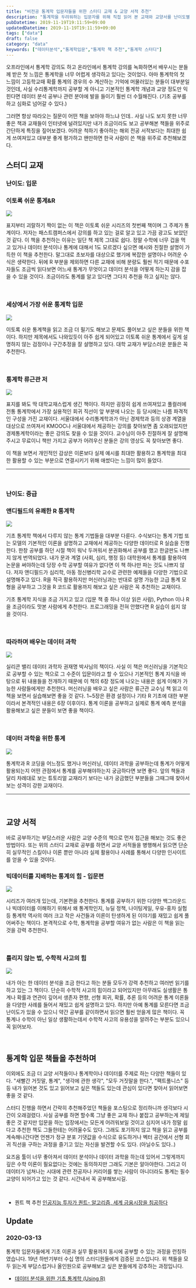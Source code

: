 ```yaml
---
title: "비전공 통계학 입문자들을 위한 스터디 교재 & 교양 서적 추천"
description: "통계학을 두려워하는 입문자를 위해 직접 읽어 본 교재와 교양서를 난이도별로 추천하며 필요한 배경지식, 학습 전략, 활용 팁, 실전 스터디 운영 조언까지 정리한 가이드."
pubDatetime: 2019-11-19T19:11:59+09:00
updatedDatetime: 2019-11-19T19:11:59+09:00
tags: ["data"]
draft: false
category: "data"
keywords: ["데이터분석","통계학입문","통계학 책 추천","통계학 스터디"]
---
```


오프라인에서 통계학 강의도 하고 온라인에서 통계학 강의를 녹화하면서 배우시는 분들께 받은 첫 느낌은 통계학을 너무 어렵게 생각하고 있다는 것이었다. 아마 통계학의 첫 느낌이 고등학교때 확률 통계의 경우의 수 계산하는 기억에 머물러있는 분들이 대부분일 것인데, 사실 수리통계학까지 공부할 게 아니고 기본적인 통계학 개념과 교양 정도만 익힌다면 데이터 분석 공부나 관련 분야에 발을 들이기 훨씬 더 수월해진다. (기초 공부를 하고 심화로 넘어갈 수 있다.)

그러면 항상 따라오는 질문이 어떤 책을 보아야 하느냐 인데.. 사실 나도 보지 못한 너무 좋은 책과 교재들이 인터넷에 널려있지만 내가 조금이라도 보고 공부해본 책들을 위주로 간단하게 특징을 짚어보겠다. 어려운 척하기 좋아하는 해외 전공 서적보다는 최대한 쉽게 쓰여져있고 대부분 좋게 평가하고 왠만하면 한국 사람이 쓴 책을 위주로 추천해보겠다.

## 스터디 교재

### 난이도: 입문

### 이토록 쉬운 통계&R

![](https://i.imgur.com/Y2gdy3A.jpg)

표지부터 괴랄하기 짝이 없는 이 책은 이토록 쉬운 시리즈의 첫번째 책이며 그 주제가 통계이다. 저자는 패스트캠퍼스에서 강의를 하고 있는 걸로 알고 있고 가끔 광고도 보았던 것 같다. 이 책을 추천하는 이유는 일단 책 제목 그대로 쉽다. 정말 수학에 너무 겁을 먹고 있거나 데이터 분석이나 통계에 대해서 1도 모르겠다 싶으면 예시와 친절한 설명이 가득한 이 책을 추천한다.
말그대로 초보자를 대상으로 했기에 복잡한 설명이나 어려운 수식은 생략한다. 뒤에 R 부분을 제외하면 다른 교재에 비해 분량도 훨씬 적기 때문에 수포자들도 조금씩 읽다보면 어느새 통계가 무엇이고 데이터 분석을 어떻게 하는지 감을 잡을 수 있을 것이다. 조금이라도 통계를 알고 있다면 그다지 추천을 하고 싶지는 않다.

<br />

### 세상에서 가장 쉬운 통계학 입문

![](https://i.imgur.com/KDIJX6H.jpg)

이토록 쉬운 통계책을 읽고 조금 더 필기도 해보고 문제도 풀어보고 싶은 분들을 위한 책이다. 하지만 제목에서도 나와있듯이 아주 쉽게 되어있고 이토록 쉬운 통계에서 깊게 설명하지 않는 검정이나 구간추정을 잘 설명하고 있다. 대학 교재가 부담스러운 분들은 꼭 추천한다.

<br />

### 통계학 류근관 저

![](https://i.imgur.com/cj0557G.jpg)

표지를 봐도 딱 대학교재스럽게 생긴 책이다. 하지만 굉장히 쉽게 쓰여져있고 풀컬러에 전통 통계학에서 가장 실용적인 회귀 직선이 앞 부분에 나오는 등 당시에는 나름 파격적인 구성을 가진 교재이다. 서울대에서 수리통계학과가 아닌 경제학과 등의 상경 계열을 대상으로 쓰여져서 KMOOC나 서울대에서 제공하는 강의를 찾아보면 좀 오래되었지만 경제통계학이라는 좋은 강의도 찾을 수 있을 것이다. 교수님이 아주 친절하게 잘 설명해주시고 무료이니 책만 가지고 공부가 어려우신 분들은 강의 영상도 꼭 찾아보면 좋다.

이 책을 보면서 개인적인 감상은 이론보다 실제 예시를 최대한 활용하고 통계학을 최대한 활용할 수 있는 부분으로 연결시키기 위해 애썼다는 느낌이 많이 들었다.

---

<br />

### 난이도: 중급

### 앤디필드의 유쾌한 R 통계학

![](https://i.imgur.com/YXqH98B.jpg)

기초 통계학 책에서 다루지 않는 통계 기법들을 대부분 다룬다. 수식보다는 통계 기법 또는 모델의 기본적인 이론을 설명하고 교재에서 제공하는 다양한 데이터로 R 실습을 진행한다. 한창 공부를 하던 시절 책이 워낙 두꺼워서 분권화해서 공부를 했고 한글판도 나쁘지 않게 번역되었다. 내가 문과 계열 (사회, 심리, 행정 등) 대학원에서 통계를 활용하여 논문을 써야하는데 당장 수학 공부할 여유가 없다면 이 책 하나만 파는 것도 나쁘지 않다. 저자 앤디필드가 심리학, 아동 정신병리학 교수로 관련한 예제들을 다양한 기법으로 설명해주고 있다. R을 적극 활용하지만 머신러닝과는 반대로 설명 가능한 고급 통계 모형을 공부하고 그것을 R 코드로 활용까지 해보고 싶은 사람은 꼭 추천하는 교재이다.

기초 통계학 지식을 조금 가지고 있고 (입문 책 중 하나 이상 읽은 사람), Python 이나 R 을 조금이라도 맛본 사람에게 추천한다. 프로그래밍을 전혀 안했다면 R 실습이 쉽지 않을 것이다.

<br />

### 따라하며 배우는 데이터 과학

![](https://i.imgur.com/sQYbZua.jpg)

실리콘 밸리 데이터 과학자 권재명 박사님의 책이다. 사실 이 책은 머신러닝을 기본적으로 공부할 수 있는 책으로 그 수준이 입문이라고 할 수 있으나 기본적인 통계 지식을 바탕으로 뒤 내용들을 전개하기 때문에 이 책의 6장 정도에 나오는 내용은 쉽게 이해가 가능한 사람들에게만 추천한다. 머신러닝을 배우고 싶은 사람은 류근관 교수님 책 읽고 이 책을 보면서 실습해보면 좋을 것 같다. 1~5장은 환경 설정이나 기타 R 기초에 대한 부분이라서 본격적인 내용은 6장 이후이다. 통계 이론을 공부하고 실제로 통계 예측 분석을 활용해보고 싶은 분들이 보면 좋을 책이다.

<br />

### 데이터 과학을 위한 통계

![](https://i.imgur.com/jnxgjG8.jpg)

통계학과 R 코딩을 어느정도 했거나 머신러닝, 데이터 과학을 공부하는데 통계가 어떻게 활용되는지 어떤 관점에서 통계를 공부해야하는지 궁금하다면 보면 좋다. 앞의 책들과 달리 차례대로 보는 튜토리얼 교재라기 보다는 내가 궁금했던 부분들을 그때그때 찾아서 보는 성격이 강한 교재이다.

---

<br />

## 교양 서적

바로 공부하기는 부담스러운 사람은 교양 수준의 책으로 먼저 접근을 해보는 것도 좋은 방법이다. 또는 위의 스터디 교재로 공부를 하면서 교양 서적들을 병행해서 읽으면 단순히 실무적인 스킬이나 이론 뿐만 아니라 실제 활용이나 사례를 통해서 다양한 인사이트를 얻을 수 있을 것이다.

### 빅데이터를 지배하는 통계의 힘 - 입문편

![](https://i.imgur.com/6vjGVdZ.jpg)

시리즈가 여러개 있는데, 기본편을 추천한다. 통계를 공부하기 위한 다양한 백그라운드나 빅데이터를 이해하기 위해서 왜 통계학인지, 뉴딜 정책, 나이팅게일, 우유-홍차 실험 등 통계학 역사의 여러 크고 작은 사건들과 이론이 탄생하게 된 이야기를 재밌고 쉽게 풀어써주는 책이다. 본격적으로 수학, 통계학을 공부할 여유가 없는 사람은 이 책을 읽는 것을 강력 추천한다.

<br />

### 틀리지 않는 법, 수학적 사고의 힘

![](https://i.imgur.com/qjEuMP0.jpg)

내가 아는 한 데이터 분석을 조금 한다고 하는 분들 모두가 강력 추천하고 여러번 읽기를 하고 있는 그 책이다. 단순히 수학적 사고의 힘이라고 되어있지만 아무래도 실생활은 통계나 확률과 연관이 깊어서 생존자 편향, 선형 회귀, 확률, 추론 등의 어려운 통계 이론들을 다양한 사례를 들어서 재밌고 쉽게 설명하고 있다. 하지만 아예 통계를 모른다면 조금 난이도가 있을 수 있으니 약간 공부를 같이하면서 읽으면 훨씬 얻을게 많은 책이다. 꼭 통계나 수학이 아닌 일상 생활하는데서 수학적 사고의 유용성을 알려주는 부분도 있으니 꼭 읽어보자.

<br />

## 통계학 입문 책들을 추천하며

이외에도 조금 더 교양 서적들이나 통계학이나 데이터를 주제로 하는 다양한 책들이 있다. "새빨간 거짓말, 통계", "생각에 관한 생각", "모두 거짓말을 한다.", "팩트풀니스" 등등 내가 읽어본 것도 있고 읽어보고 싶은 책들도 있는데 관심이 있다면 찾아서 읽어보면 좋을 것 같다.

스터디 진행을 하면서 간략히 추천해주었던 책들을 포스팅으로 정리하니까 생각보다 시간이 오래걸렸다. 사실 공부를 하면 할수록 그냥 좋은 교재 하나 붙잡고 공부하는게 제일 좋은 것 같지만 입문을 하는 입장에서는 모든게 어려워보일 것이고 심지어 내가 정말 쉽다고 추천한 책도 그들한테는 어려울수도 있다. 그래도 포기하지 않고 책을 읽고 공부를 계속해나간다면 언젠가 정규 분포 기댓값을 수식으로 유도하거나 벡터 공간에서 선형 회귀 직선을 구하는 과정을 즐기고 있는 자신을 발견할 수도 있다. (아닐수도 있다..)

요즈음 툴이 너무 좋아져서 데이터 분석이나 데이터 과학을 하는데 있어서 그렇게까지 깊은 수학 이론이 필요없다는 것에는 동의하지만 그래도 기본은 알아야한다. 그리고 이 데이터가 넘쳐나는 시대에 관련 전공자나 커리어를 쌓는 사람이 아니더라도 통계는 필수 교양이 되어가고 있는 것 같다. 시간내서 꼭 공부해보시길.

<br />

* 퀀트 책 추천 [인공지능 투자가 퀀트- 알고리즘, 세계 금융시장을 침공하다](../book/%E1%84%8B%E1%85%B5%E1%86%AB%E1%84%80%E1%85%A9%E1%86%BC%E1%84%8C%E1%85%B5%E1%84%82%E1%85%B3%E1%86%BC%20%E1%84%90%E1%85%AE%E1%84%8C%E1%85%A1%E1%84%80%E1%85%A1%20%E1%84%8F%E1%85%AF%E1%86%AB%E1%84%90%E1%85%B3-%20%E1%84%8B%E1%85%A1%E1%86%AF%E1%84%80%E1%85%A9%E1%84%85%E1%85%B5%E1%84%8C%E1%85%B3%E1%86%B7,%20%E1%84%89%E1%85%A6%E1%84%80%E1%85%A8%20%E1%84%80%E1%85%B3%E1%86%B7%E1%84%8B%E1%85%B2%E1%86%BC%E1%84%89%E1%85%B5%E1%84%8C%E1%85%A1%E1%86%BC%E1%84%8B%E1%85%B3%E1%86%AF%20%E1%84%8E%E1%85%B5%E1%86%B7%E1%84%80%E1%85%A9%E1%86%BC%E1%84%92%E1%85%A1%E1%84%83%E1%85%A1.md)

## Update

### 2020-03-13

통계학 입문자들에게 기초 이론과 실무 활용까지 동시에 공부할 수 있는 과정을 런칭하였습니다. 19년 하반기부터 수십 명의 스터디원들에게 검증된 코스입니다. 위 책들을 모두 읽는게 부담스럽거나 올인원으로 공부해보고 싶은 분들에게 강추하는 과정입니다.

* [데이터 분석을 위한 기초 통계학 (Using R)](https://www.datacolon.io/course/StatDSUsingR)
